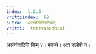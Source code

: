```yaml
---
index:  1.2.5
vrittiindex:  69
sutra:  असंयोगाल्लिट्कित्
vritti:  tattvabodhini 
---
```


असंयोगादिति किम् ?। ममन्थे। अत्र नलोपो न। 

